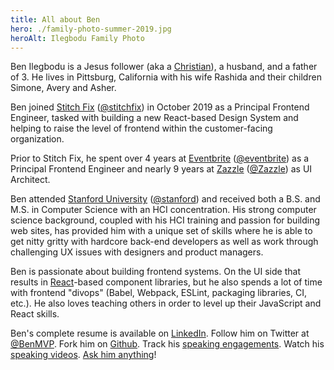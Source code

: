 ```yaml
---
title: All about Ben
hero: ./family-photo-summer-2019.jpg
heroAlt: Ilegbodu Family Photo
---
```


Ben Ilegbodu is a Jesus follower (aka a [Christian](http://www.aweandreverence.com/gospel/what-is-the-gospel/248)), a husband, and a father of 3. He lives in Pittsburg, California with his wife Rashida and their children Simone, Avery and Asher.

Ben joined [Stitch Fix](https://www.stitchfix.com/) ([@stitchfix](https://twitter.com/stitchfix)) in October 2019 as a Principal Frontend Engineer, tasked with building a new React-based Design System and helping to raise the level of frontend within the customer-facing organization.

Prior to Stitch Fix, he spent over 4 years at [Eventbrite](https://www.eventbrite.com/) ([@eventbrite](https://twiter.com/eventbrite)) as a Principal Frontend Engineer and nearly 9 years at [Zazzle](http://www.zazzle.com) ([@Zazzle](https://twitter.com/zazzle)) as UI Architect.

Ben attended [Stanford University](https://www.stanford.edu/) ([@stanford](http://twitter.com/stanford)) and received both a B.S. and M.S. in Computer Science with an HCI concentration. His strong computer science background, coupled with his HCI training and passion for building web sites, has provided him with a unique set of skills where he is able to get nitty gritty with hardcore back-end developers as well as work through challenging UX issues with designers and product managers.

Ben is passionate about building frontend systems. On the UI side that results in [React](https://reactjs.org/)-based component libraries, but he also spends a lot of time with frontend "divops" (Babel, Webpack, ESLint, packaging libraries, CI, etc.). He also loves teaching others in order to level up their JavaScript and React skills.

Ben's complete resume is available on [LinkedIn](https://www.linkedin.com/in/benmvp). Follow him on Twitter at [@BenMVP](http://twitter.com/benmvp). Fork him on [Github](https://github.com/benmvp). Track his [speaking engagements](/speak/). Watch his [speaking videos](/videos/). [Ask him anything](/ama/)!

